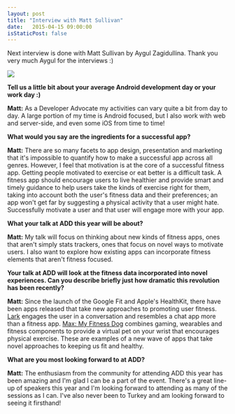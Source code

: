 ```yaml
---
layout: post
title: "Interview with Matt Sullivan"
date:   2015-04-15 09:00:00
isStaticPost: false
---
```

Next interview is done with Matt Sullivan by Aygul Zagidullina. Thank you very much Aygul for the interviews :)

<img class="img-responsive" src="{{ site.baseurl_root }}/img/people/matt-sullivan.jpg" style="max-width: 300px"/>

**Tell us a little bit about your average Android development day or your work day :)**

**Matt:** As a Developer Advocate my activities can vary quite a bit from day to day. A large portion of my time is Android focused, but I also work with web and server-side, and even some iOS from time to time!

**What would you say are the ingredients for a successful app?**

**Matt:** There are so many facets to app design, presentation and marketing that it's impossible to quantify how to make a successful app across all genres. However, I feel that motivation is at the core of a successful fitness app. Getting people motivated to exercise or eat better is a difficult task. A fitness app should encourage users to live healthier and provide smart and timely guidance to help users take the kinds of exercise right for them, taking into account both the user's fitness data and their preferences; an app won't get far by suggesting a physical activity that a user might hate. Successfully motivate a user and that user will engage more with your app.

**What your talk at ADD this year will be about?**

**Matt:** My talk will focus on thinking about new kinds of fitness apps, ones that aren't simply stats trackers, ones that focus on novel ways to motivate users. I also want to explore how existing apps can incorporate fitness elements that aren't fitness focused.

**Your talk at ADD will look at the fitness data incorporated into novel experiences. Can you describe briefly just how dramatic this revolution has been recently?**

**Matt:** Since the launch of the Google Fit and Apple's HealthKit, there have been apps released that take new approaches to promoting user fitness. [Lark](http://lark.com/) engages the user in a conversation and resembles a chat app more than a fitness app. [Max: My Fitness Dog](http://handy-games.biz/games/max-my-fitness-dog/) combines gaming, wearables and fitness components to provide a virtual pet on your wrist that encourages physical exercise. These are examples of a new wave of apps that take novel approaches to keeping us fit and healthy.

**What are you most looking forward to at ADD?**

**Matt:** The enthusiasm from the community for attending ADD this year has been amazing and I'm glad I can be a part of the event. There's a great line-up of speakers this year and I'm looking forward to attending as many of the sessions as I can. I've also never been to Turkey and am looking forward to seeing it firsthand!